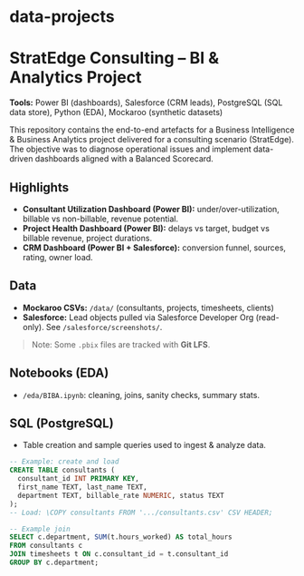 # data-projects
# StratEdge Consulting – BI & Analytics Project

**Tools:** Power BI (dashboards), Salesforce (CRM leads), PostgreSQL (SQL data store), Python (EDA), Mockaroo (synthetic datasets)

This repository contains the end-to-end artefacts for a Business Intelligence & Business Analytics project delivered for a consulting scenario (StratEdge). The objective was to diagnose operational issues and implement data-driven dashboards aligned with a Balanced Scorecard.

## Highlights
- **Consultant Utilization Dashboard (Power BI):** under/over-utilization, billable vs non-billable, revenue potential.
- **Project Health Dashboard (Power BI):** delays vs target, budget vs billable revenue, project durations.
- **CRM Dashboard (Power BI + Salesforce):** conversion funnel, sources, rating, owner load.

## Data
- **Mockaroo CSVs:** `/data/` (consultants, projects, timesheets, clients)
- **Salesforce:** Lead objects pulled via Salesforce Developer Org (read-only). See `/salesforce/screenshots/`.

> Note: Some `.pbix` files are tracked with **Git LFS**.

## Notebooks (EDA)
- `/eda/BIBA.ipynb`: cleaning, joins, sanity checks, summary stats.

## SQL (PostgreSQL)
- Table creation and sample queries used to ingest & analyze data.

```sql
-- Example: create and load
CREATE TABLE consultants (
  consultant_id INT PRIMARY KEY,
  first_name TEXT, last_name TEXT,
  department TEXT, billable_rate NUMERIC, status TEXT
);
-- Load: \COPY consultants FROM '.../consultants.csv' CSV HEADER;

-- Example join
SELECT c.department, SUM(t.hours_worked) AS total_hours
FROM consultants c
JOIN timesheets t ON c.consultant_id = t.consultant_id
GROUP BY c.department;
